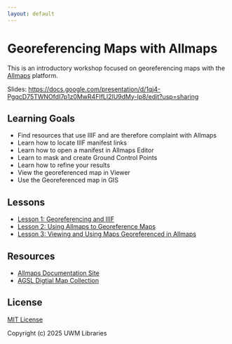 ```yaml
---
layout: default
---
```


<link rel="stylesheet" href="assets/css/custom.css">

# Georeferencing Maps with Allmaps

This is an introductory workshop focused on georeferencing
maps with the [Allmaps](allmaps.org) platform.

Slides: https://docs.google.com/presentation/d/1qj4-PgqcD75TWNOfdI7p1z0MwR4FIfLl2IU9dMy-lp8/edit?usp=sharing

## Learning Goals

* Find resources that use IIIF and are therefore complaint with Allmaps
* Learn how to locate IIIF manifest links
* Learn how to open a manifest in Allmaps Editor
* Learn to mask and create Ground Control Points
* Learn how to refine your results
* View the georeferenced map in Viewer 
* Use the Georeferenced map in GIS

## Lessons

- [Lesson 1: Georeferencing and IIIF](/Georef-and-IIIF.md)
- [Lesson 2: Using Allmaps to Georeference Maps](/Allmaps.md)
- [Lesson 3: Viewing and Using Maps Georeferenced in Allmaps](/Viewer.md)

## Resources

* [Allmaps Documentation Site](https://allmaps.org/docs/introduction)
* [AGSL Digtial Map Collection](https://uwm.edu/lib-collections/agsl-digital-map-collection/)

## License

[MIT License](/LICENSE)

Copyright (c) 2025 UWM Libraries

<link rel="stylesheet" href="assets/css/custom.css">
